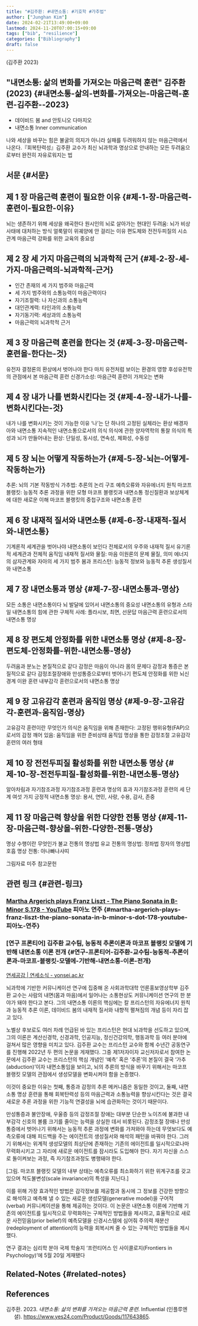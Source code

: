 ```yaml
---
title: "#김주환: #내면소통: #기호학 #가추법"
author: ["Junghan Kim"]
date: 2024-02-21T13:49:00+09:00
lastmod: 2024-11-20T07:00:15+09:00
tags: ["bib", "resilience"]
categories: ["Bibliography"]
draft: false
---
```


(김주환 2023)


## "내면소통: 삶의 변화를 가져오는 마음근력 훈련" 김주환 (2023) {#내면소통-삶의-변화를-가져오는-마음근력-훈련-김주환--2023}

-   데이비드 봄 and 안토니오 다마지오
-   내면소통 Inner communication

나와 세상을 바꾸는 힘은 불굴의 의지가 아니라 실패를 두려워하지 않는 마음근력에서 나온다.『회복탄력성』김주환 교수가 최신 뇌과학과 명상으로 안내하는 모든 두려움으로부터 완전히 자유로워지는 법


## 서문 {#서문}


## 제 1 장 마음근력 훈련이 필요한 이유 {#제-1-장-마음근력-훈련이-필요한-이유}

뇌는 생존하기 위해 세상을 왜곡한다 원시인의 뇌로 살아가는 현대인 두려움: 뇌가 비상사태에 대처하는 방식 얼룩말이 위궤양에 안 걸리는 이유 편도체와 전전두피질의 시소 관계 마음근력 강화를 위한 교육의 중요성


## 제 2 장 세 가지 마음근력의 뇌과학적 근거 {#제-2-장-세-가지-마음근력의-뇌과학적-근거}

-   인간 존재의 세 가지 범주와 마음근력
-   세 가지 범주와의 소통능력이 마음근력이다
-   자기조절력: 나 자신과의 소통능력
-   대인관계력: 타인과의 소통능력
-   자기동기력: 세상과의 소통능력
-   마음근력의 뇌과학적 근거


## 제 3 장 마음근력 훈련을 한다는 것 {#제-3-장-마음근력-훈련을-한다는-것}

유전자 결정론의 환상에서 벗어나야 한다 마치 유전처럼 보이는 환경의 영향 후성유전학의 관점에서 본 마음근력 훈련 신경가소성: 마음근력 훈련이 가져오는 변화


## 제 4 장 내가 나를 변화시킨다는 것 {#제-4-장-내가-나를-변화시킨다는-것}

내가 나를 변화시키는 것이 가능한 이유 ‘나’는 단 하나의 고정된 실체라는 환상 배경자아와 내면소통 지속적인 내면소통으로서의 의식 의식에 관한 양자역학의 통찰 의식의 특성과 뇌가 만들어내는 환상: 단일성, 동시성, 연속성, 체화성, 수동성


## 제 5 장 뇌는 어떻게 작동하는가 {#제-5-장-뇌는-어떻게-작동하는가}

추론: 뇌의 기본 작동방식 가추법: 추론의 논리 구조 예측오류와 자유에너지 원칙 마코프 블랭킷: 능동적 추론 과정을 위한 모형 마코프 블랭킷과 내면소통 정신질환과 보상체계에 대한 새로운 이해 마코프 블랭킷의 중첩구조와 내면소통 훈련


## 제 6 장 내재적 질서와 내면소통 {#제-6-장-내재적-질서와-내면소통}

기계론적 세계관을 벗어나야 내면소통이 보인다 전체로서의 우주와 내재적 질서 유기론적 세계관과 전체적 움직임 내재적 질서와 물질: 마음 이원론의 문제 물질, 의미 에너지의 삼자관계와 자아의 세 가지 범주 봄과 프리스턴: 능동적 정보와 능동적 추론 생성질서와 내면소통


## 제 7 장 내면소통과 명상 {#제-7-장-내면소통과-명상}

모든 소통은 내면소통이다 뇌 발달에 있어서 내면소통의 중요성 내면소통의 유형과 스타일 내면소통의 힘에 관한 구체적 사례: 플라시보, 최면, 선문답 마음근력 훈련으로서의 내면소통 명상


## 제 8 장 편도체 안정화를 위한 내면소통 명상 {#제-8-장-편도체-안정화를-위한-내면소통-명상}

두려움과 분노는 본질적으로 같다 감정은 마음이 아니라 몸의 문제다 감정과 통증은 본질적으로 같다 감정조절장애와 만성통증으로부터 벗어나기 편도체 안정화를 위한 뇌신경계 이완 훈련 내부감각 훈련으로서의 내면소통 명상


## 제 9 장 고유감각 훈련과 움직임 명상 {#제-9-장-고유감각-훈련과-움직임-명상}

고유감각 훈련이란 무엇인가 의식은 움직임을 위해 존재한다: 고정된 행위유형(FAP)으로서의 감정 깨어 있음: 움직임을 위한 준비상태 움직임 명상을 통한 감정조절 고유감각 훈련의 여러 형태


## 제 10 장 전전두피질 활성화를 위한 내면소통 명상 {#제-10-장-전전두피질-활성화를-위한-내면소통-명상}

알아차림과 자기참조과정 자기참조과정 훈련과 명상의 효과 자기참조과정 훈련의 세 단계 여섯 가지 긍정적 내면소통 명상: 용서, 연민, 사랑, 수용, 감사, 존중


## 제 11 장 마음근력 향상을 위한 다양한 전통 명상 {#제-11-장-마음근력-향상을-위한-다양한-전통-명상}

명상 수행이란 무엇인가 불교 전통의 명상법 유교 전통의 명상법: 정좌법 장자의 명상법 호흡 명상 전통: 아나빠나사띠

그림자료 미주 참고문헌


## 관련 링크 {#관련-링크}


### [Martha Argerich plays Franz Liszt - The Piano Sonata in B-Minor S.178 - YouTube](https://youtu.be/n04GkRTC_Lo) 피아노 연주 {#martha-argerich-plays-franz-liszt-the-piano-sonata-in-b-minor-s-dot-178-youtube-피아노-연주}


### [연구 프론티어] 김주환 교수팀, 능동적 추론이론과 마코프 블랭킷 모델에 기반해 내면소통 이론 전개 {#연구-프론티어-김주환-교수팀-능동적-추론이론과-마코프-블랭킷-모델에-기반해-내면소통-이론-전개}

[연세공감 | 연세소식 - yonsei.ac.kr](https://www.yonsei.ac.kr/ocx/news.jsp?mode=view&ar_seq=20221129100228886097)

뇌과학에 기반한 커뮤니케이션 연구에 집중해 온 사회과학대학 언론홍보영상학부 김주환 교수는 사람의 내면(몸과 마음)에서 일어나는 소통현상도 커뮤니케이션 연구의 한 분야가 돼야 한다고 본다. 그의 내면소통 이론의 핵심에는 칼 프리스턴의 자유에너지 원칙과 능동적 추론 이론, 데이비드 봄의 내재적 질서와 내향적 펼쳐짐의 개념 등이 자리 잡고 있다.

노벨상 후보로도 여러 차례 언급된 바 있는 프리스턴은 현대 뇌과학을 선도하고 있으며, 그의 이론은 계산신경학, 신경과학, 인공지능, 정신건강의학, 행동과학 등 여러 분야에 걸쳐서 많은 영향을 미치고 있다. 김주환 교수는 프리스턴 교수와 함께 수년간 공동연구를 진행해 2022년 두 편의 논문을 게재했다. 그중 제1저자이자 교신저자로서 참여한 논문에서 김주환 교수는 프리스턴의 핵심 개념인 ‘예측’ 혹은 ‘추론’의 본질이 결국 ‘가추(abduction)’이자 내면소통임을 보이고, 뇌의 추론의 방식을 바꾸기 위해서는 마코프 블랭킷 모델의 관점에서 생성모델을 변화시켜야 함을 논증했다.

이것이 중요한 이유는 첫째, 통증과 감정의 추론 메커니즘은 동일한 것이고, 둘째, 내면소통 명상 훈련을 통해 회복탄력성 등의 마음근력과 소통능력을 향상시킨다는 것은 결국 새로운 추론 과정을 위한 기능적 연결성을 뇌에 습관화하는 것이기 때문이다.

만성통증과 불안장애, 우울증 등의 감정조절 장애는 대부분 단순한 노이즈에 불과한 내부감각 신호의 볼륨 크기를 줄이는 능력을 상실한 데서 비롯된다. 감정조절 장애나 만성통증에서 벗어나기 위해서는 능동적 추론 과정에 변화를 가져와야 하는데 무엇보다도 예측오류에 대해 피드백을 주는 에이전트의 생성질서와 해석의 패턴을 바꿔야 한다. 그러기 위해서는 위계적 생성모델의 최상단에 존재하는 기존의 에이전트를 일시적으로나마 무력화시키고 그 자리에 새로운 에이전트를 잠시라도 도입해야 한다. 자기 자신을 스스로 돌이켜보는 과정, 즉 자기참조과정도 병행돼야 한다.

[그림. 마코프 블랭킷 모델의 내부 상태는 예측오류를 최소화하기 위한 위계구조를 갖고 있으며 척도불변성(scale invariance)의 특성을 지닌다.]

이를 위해 가장 효과적인 방법은 감각정보를 제공함과 동시에 그 정보를 건강한 방향으로 해석하고 예측해 낼 수 있는 새로운 생성모델(generative model)을 구어적(verbal) 커뮤니케이션을 통해 제공하는 것이다. 이 논문은 내면소통 이론에 기반해 기존의 에이전트를 일시적으로 무력화하는 구체적인 방법들을 제시하고, 효율적으로 새로운 사전믿음(prior belief)의 예측모델을 신경시스템에 심어줘 주의력 재분산(redeployment of attention)의 능력을 회복시켜 줄 수 있는 구체적인 방법들을 제시했다.

연구 결과는 심리학 분야 국제 학술지 ‘프런티어스 인 사이콜로지(Frontiers in Psychology)’에 5월 20일 게재됐다


## Related-Notes {#related-notes}

## References

<style>.csl-entry{text-indent: -1.5em; margin-left: 1.5em;}</style><div class="csl-bib-body">
  <div class="csl-entry">김주환. 2023. <i>내면소통: 삶의 변화를 가져오는 마음근력 훈련</i>. Influential (인플루엔셜). <a href="https://www.yes24.com/Product/Goods/117643865">https://www.yes24.com/Product/Goods/117643865</a>.</div>
</div>
